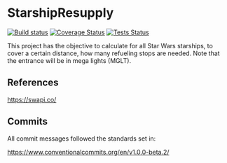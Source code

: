 # StarshipResupply

[![Build status](https://ci.appveyor.com/api/projects/status/github/OnofreJ/StarshipResupply?svg=true)](https://ci.appveyor.com/api/projects/status/github/OnofreJ/StarshipResupply)
[![Coverage Status](https://coveralls.io/repos/github/OnofreJ/StarshipResupply/badge.svg?branch=master)](https://coveralls.io/github/OnofreJ/StarshipResupply?branch=master)
[![Tests Status](https://img.shields.io/appveyor/tests/Onofrej/StarshipResupply/master)](https://img.shields.io/appveyor/tests/Onofrej/StarshipResupply/master)


This project has the objective to calculate for all Star Wars starships, to cover a certain distance, how many refueling stops are needed. Note that the entrance will be in mega lights (MGLT).

## References
https://swapi.co/

## Commits
All commit messages followed the standards set in:

https://www.conventionalcommits.org/en/v1.0.0-beta.2/